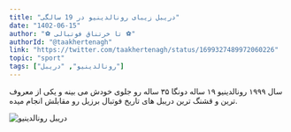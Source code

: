 ```yaml
---
title: "دریبل زیبای رونالدینیو در 19 سالگی"
date: "1402-06-15"
author: "⚽️ تا‌‌ خرتناق فوتبالی ⚽️"
authorId: "@taakhertenagh"
link: "https://twitter.com/taakhertenagh/status/1699327489972060226"
topic: "sport"
tags: ["رونالدینیو", "دریبل"]
---
```


سال ۱۹۹۹ رونالدینیو ۱۹ ساله دونگا ۳۵ ساله رو جلوی خودش می بینه و یکی از معروف ترین و قشنگ ترین دریبل های تاریخ فوتبال برزیل رو مقابلش انجام میده.

![دریبل رونالدینیو](/posts/sport/dribble-zibaye-ronaldinho-dar-19-salegi.jpg)
